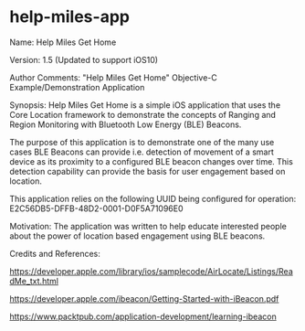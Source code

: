 # help-miles-app
Name: Help Miles Get Home

Version: 1.5 (Updated to support iOS10)

Author Comments: "Help Miles Get Home" Objective-C Example/Demonstration Application

Synopsis: 
Help Miles Get Home is a simple iOS application that uses the Core Location framework to demonstrate the concepts of Ranging and Region Monitoring with Bluetooth Low Energy (BLE) Beacons. 

The purpose of this application is to demonstrate one of the many use cases BLE Beacons can provide i.e. detection of movement of a smart device as its proximity to a configured BLE beacon changes over time. This detection capability can provide the basis for user engagement based on location.

This application relies on the following UUID being configured for operation: E2C56DB5-DFFB-48D2-0001-D0F5A71096E0

Motivation:
The application was written to help educate interested people about the power of location based engagement using BLE beacons.

Credits and References:

https://developer.apple.com/library/ios/samplecode/AirLocate/Listings/ReadMe_txt.html

https://developer.apple.com/ibeacon/Getting-Started-with-iBeacon.pdf

https://www.packtpub.com/application-development/learning-ibeacon
